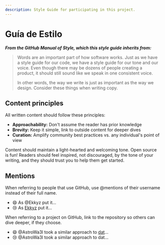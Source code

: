```yaml
---
description: Style Guide for participating in this project.
---
```


# Guía de Estilo

_**From the GitHub Manual of Style, which this style guide inherits from:**_

> Words are an important part of how software works. Just as we have a style guide for our code, we have a style guide for our tone and our voice. Even though there may be dozens of people creating a product, it should still sound like we speak in one consistent voice.
>
> In other words, the way we write is just as important as the way we design. Consider these things when writing copy.

## Content principles

All written content should follow these principles:

* **Approachability:** Don't assume the reader has prior knowledge
* **Brevity:** Keep it simple, link to outside content for deeper dives
* **Curation:** Amplify community best practices vs. any individual's point of view

Content should maintain a light-hearted and welcoming tone. Open source is fun! Readers should feel inspired, not discouraged, by the tone of your writing, and they should trust you to help them get started.

## Mentions

When referring to people that use GitHub, use @mentions of their username instead of their full name.

* 😄 As @Ekkyz put it...
* 😢 As [Ekkyz](https://github.com/Ekkyz) put it...

When referring to a project on GitHub, link to the repository so others can dive deeper, if they choose.

* 😄 @AstroWa3l took a similar approach to [dat](https://github.com/datproject/dat)...
* 😢 @AstroWa3l took a similar approach to dat...

